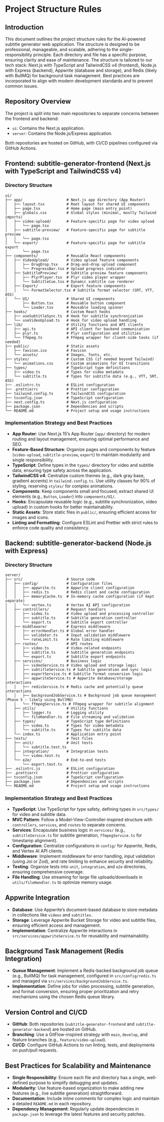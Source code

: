 # Project Structure Rules

## Introduction

This document outlines the project structure rules for the AI-powered subtitle generator web application. The structure is designed to be professional, manageable, and scalable, adhering to the single-responsibility principle. Each directory and file has a specific purpose, ensuring clarity and ease of maintenance. The structure is tailored to our tech stack: Next.js with TypeScript and TailwindCSS v4 (frontend), Node.js with Express (backend), Appwrite (database and storage), and Redis (likely with BullMQ) for background task management. Best practices are incorporated to align with modern development standards and to prevent common issues.

## Repository Overview

The project is split into two main repositories to separate concerns between the frontend and backend:

- `ui`: Contains the Next.js application.
- `server`: Contains the Node.js/Express application.

Both repositories are hosted on GitHub, with CI/CD pipelines configured via GitHub Actions.

## Frontend: subtitle-generator-frontend (Next.js with TypeScript and TailwindCSS v4)

### Directory Structure

```
ui/
├── app/                    # Next.js app directory (App Router)
│   ├── layout.tsx          # Root layout for shared UI components
│   ├── page.tsx            # Home page (main entry point)
│   ├── globals.css         # Global styles (minimal, mostly Tailwind imports)
│   ├── video-upload/       # Feature-specific page for video upload
│   │   └── page.tsx
│   ├── subtitle-preview/   # Feature-specific page for subtitle preview
│   │   └── page.tsx
│   └── export/             # Feature-specific page for subtitle export
│       └── page.tsx
├── components/             # Reusable React components
│   ├── VideoUpload/        # Video upload feature components
│   │   ├── DragDrop.tsx    # Drag-and-drop upload component
│   │   └── ProgressBar.tsx # Upload progress indicator
│   ├── SubtitlePreview/    # Subtitle preview feature components
│   │   ├── PlyrPlayer.tsx  # Plyr video player wrapper
│   │   └── SubtitleCue.tsx # Dynamic subtitle cue renderer
│   ├── Export/             # Export feature components
│   │   └── FormatSelector.tsx # Subtitle format selector (SRT, VTT, ASS)
│   └── UI/                 # Shared UI components
│       ├── Button.tsx      # Reusable button component
│       └── Loader.tsx      # Reusable loading spinner
├── hooks/                  # Custom React hooks
│   ├── useSubtitleSync.ts  # Hook for subtitle synchronization
│   └── useVideoUpload.ts   # Hook for video upload handling
├── lib/                    # Utility functions and API clients
│   ├── api.ts              # API client for backend communication
│   ├── plyr.ts             # Plyr configuration and utilities
│   └── ffmpeg.ts           # FFmpeg wrapper for client-side tasks (if needed)
├── public/                 # Static assets
│   ├── favicon.ico         # Favicon
│   └── assets/             # Images, fonts, etc.
├── styles/                 # Custom CSS (if needed beyond Tailwind)
│   └── animations.css      # Custom animations for UI transitions
├── types/                  # TypeScript type definitions
│   ├── video.ts            # Types for video metadata
│   └── subtitle.ts         # Types for subtitle data (e.g., VTT, SRT, ASS)
├── .eslintrc.ts            # ESLint configuration
├── .prettierrc             # Prettier configuration
├── tailwind.config.ts      # TailwindCSS configuration
├── tsconfig.json           # TypeScript configuration
├── next.config.ts          # Next.js configuration
├── package.json            # Dependencies and scripts
└── README.md               # Project setup and usage instructions
```

### Implementation Strategy and Best Practices

- **App Router**: Use Next.js 15’s App Router (`app/` directory) for modern routing and layout management, ensuring optimal performance and SEO.
- **Feature-Based Structure**: Organize pages and components by feature (`video-upload`, `subtitle-preview`, `export`) to maintain modularity and single responsibility.
- **TypeScript**: Define types in the `types/` directory for video and subtitle data, ensuring type safety across the application.
- **TailwindCSS v4**: Centralize custom themes (e.g., dark gray base, gradient accents) in `tailwind.config.ts`. Use utility classes for 90% of styling, reserving `styles/` for complex animations.
- **Components**: Keep components small and focused; extract shared UI elements (e.g., `Button`, `Loader`) into `components/UI/`.
- **Hooks**: Encapsulate reusable logic (e.g., subtitle synchronization, video upload) in custom hooks for better maintainability.
- **Static Assets**: Store static files in `public/`, ensuring efficient access for images and icons.
- **Linting and Formatting**: Configure ESLint and Prettier with strict rules to enforce code quality and consistency.

## Backend: subtitle-generator-backend (Node.js with Express)

### Directory Structure

```
server/
├── src/                    # Source code
│   ├── config/             # Configuration files
│   │   ├── appwrite.ts     # Appwrite client configuration
│   │   ├── redis.ts        # Redis client and cache configuration
│   │   ├── memoryCache.ts  # In-memory cache configuration (if kept separate)
│   │   └── vertex.ts       # Vertex AI API configuration
│   ├── controllers/        # Request handlers
│   │   ├── video.ts        # Video upload and processing controller
│   │   ├── subtitle.ts     # Subtitle generation controller
│   │   └── export.ts       # Subtitle export controller
│   ├── middleware/         # Express middleware
│   │   ├── errorHandler.ts # Global error handler
│   │   ├── validator.ts    # Input validation middleware
│   │   └── rateLimit.ts    # Rate limiting middleware
│   ├── routes/             # API routes
│   │   ├── video.ts        # Video-related endpoints
│   │   ├── subtitle.ts     # Subtitle generation endpoints
│   │   └── export.ts       # Subtitle export endpoints
│   ├── services/           # Business logic
│   │   ├── videoService.ts # Video upload and storage logic
│   │   ├── subtitleService.ts # Subtitle generation and sync logic
│   │   ├── exportService.ts # Subtitle format conversion logic
│   │   ├── appwriteService.ts # Appwrite database/storage interactions
│   │   ├── redisService.ts # Redis cache and potentially queue interactions
│   │   ├── backgroundJobService.ts # Background job queue management (Phase 5 - likely using BullMQ)
│   │   └── ffmpegService.ts # FFmpeg wrapper for subtitle alignment
│   ├── utils/              # Utility functions
│   │   ├── logger.ts       # Logging utility
│   │   └── fileHandler.ts  # File streaming and validation
│   ├── types/              # TypeScript type definitions
│   │   ├── video.ts        # Types for video metadata
│   │   └── subtitle.ts     # Types for subtitle data
│   └── index.ts            # Application entry point
├── tests/                  # Test files
│   ├── unit/               # Unit tests
│   │   └── subtitle.test.ts
│   ├── integration/        # Integration tests
│   │   └── video.test.ts
│   └── e2e/                # End-to-end tests
│       └── export.test.ts
├── .eslintrc.js            # ESLint configuration
├── .prettierrc             # Prettier configuration
├── tsconfig.json           # TypeScript configuration
├── package.json            # Dependencies and scripts
└── README.md               # Project setup and usage instructions
```

### Implementation Strategy and Best Practices

- **TypeScript**: Use TypeScript for type safety, defining types in `src/types/` for video and subtitle data.
- **MVC Pattern**: Follow a Model-View-Controller-inspired structure with `controllers`, `services`, and `routes` to separate concerns.
- **Services**: Encapsulate business logic in `services/` (e.g., `subtitleService.ts` for subtitle generation, `ffmpegService.ts` for timestamp alignment).
- **Configuration**: Centralize configurations in `config/` for Appwrite, Redis, and Vertex AI API clients.
- **Middleware**: Implement middleware for error handling, input validation (using Joi or Zod), and rate limiting to enhance security and reliability.
- **Testing**: Organize tests into `unit`, `integration`, and `e2e` directories, ensuring comprehensive coverage.
- **File Handling**: Use streaming for large file uploads/downloads in `utils/fileHandler.ts` to optimize memory usage.

## Appwrite Integration

- **Database**: Use Appwrite’s document-based database to store metadata in collections like `videos` and `subtitles`.
- **Storage**: Leverage Appwrite Bucket Storage for video and subtitle files, ensuring efficient access and management.
- **Implementation**: Centralize Appwrite interactions in `src/services/appwriteService.ts` for reusability and maintainability.

## Background Task Management (Redis Integration)

- **Queue Management**: Implement a Redis-backed background job queue (e.g., BullMQ) for task management, configured in `src/config/redis.ts` and managed via `src/services/backgroundJobService.ts`.
- **Implementation**: Define jobs for video processing, subtitle generation, and format conversion, ensuring proper prioritization and retry mechanisms using the chosen Redis queue library.

## Version Control and CI/CD

- **GitHub**: Both repositories (`subtitle-generator-frontend` and `subtitle-generator-backend`) are hosted on GitHub.
- **Branching**: Use a GitFlow-inspired strategy with `main`, `develop`, and feature branches (e.g., `feature/video-upload`).
- **CI/CD**: Configure GitHub Actions to run linting, tests, and deployments on push/pull requests.

## Best Practices for Scalability and Maintenance

- **Single Responsibility**: Ensure each file and directory has a single, well-defined purpose to simplify debugging and updates.
- **Modularity**: Use feature-based organization to make adding new features (e.g., live subtitle generation) straightforward.
- **Documentation**: Include inline comments for complex logic and maintain a detailed `README.md` in each repository.
- **Dependency Management**: Regularly update dependencies in `package.json` to leverage the latest features and security patches.
